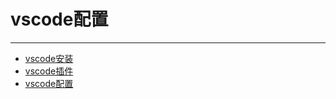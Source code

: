 # vscode配置

---

- [vscode安装](/vscode/vscode01.md)
- [vscode插件](/vscode/vscode02.md)
- [vscode配置](/vscode/vscode03.md)

